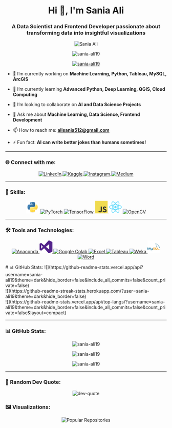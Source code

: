 <h1 align="center">Hi 👋, I'm Sania Ali</h1>
<h3 align="center">A Data Scientist and Frontend Developer passionate about transforming data into insightful visualizations</h3>

<p align="center">
  <img src="https://avatars.githubusercontent.com/u/179963682?v=4" alt="Sania Ali" width="200" />
</p>

<p align="center">
  <img src="https://komarev.com/ghpvc/?username=sania-ali19&label=Profile%20views&color=0e75b6&style=flat" alt="sania-ali19" />
</p>

<p align="center">
  <a href="https://github.com/ryo-ma/github-profile-trophy">
    <img src="https://github-profile-trophy.vercel.app/?username=sania-ali19&row=1&column=7&theme=white" alt="sania-ali19" />
  </a>
</p>

- 🔭 I’m currently working on **Machine Learning, Python, Tableau, MySQL, ArcGIS**

- 🌱 I’m currently learning **Advanced Python, Deep Learning, QGIS, Cloud Computing**

- 👯 I’m looking to collaborate on **AI and Data Science Projects**

- 💬 Ask me about **Machine Learning, Data Science, Frontend Development**

- 📫 How to reach me: **alisania512@gmail.com**

- ⚡ Fun fact: **AI can write better jokes than humans sometimes!**

---

### 🌐 Connect with me:
<p align="center">
  <a href="https://linkedin.com/in/sania-ali-74b2712a6" target="blank">
    <img align="center" src="https://raw.githubusercontent.com/rahuldkjain/github-profile-readme-generator/master/src/images/icons/Social/linked-in-alt.svg" alt="LinkedIn" height="30" width="40" />
  </a>
  <a href="https://kaggle.com/sania_ali19" target="blank">
    <img align="center" src="https://raw.githubusercontent.com/rahuldkjain/github-profile-readme-generator/master/src/images/icons/Social/kaggle.svg" alt="Kaggle" height="30" width="40" />
  </a>
  <a href="https://instagram.com/seenualy" target="blank">
    <img align="center" src="https://raw.githubusercontent.com/rahuldkjain/github-profile-readme-generator/master/src/images/icons/Social/instagram.svg" alt="Instagram" height="30" width="40" />
  </a>
  <a href="https://medium.com/@ali" target="blank">
    <img align="center" src="https://raw.githubusercontent.com/rahuldkjain/github-profile-readme-generator/master/src/images/icons/Social/medium.svg" alt="Medium" height="30" width="40" />
  </a>
</p>

---

### 🚀 Skills:
<p align="center">
  <a href="https://www.python.org" target="_blank" rel="noreferrer">
    <img src="https://raw.githubusercontent.com/devicons/devicon/master/icons/python/python-original.svg" alt="Python" width="40" height="40" />
  </a>
  <a href="https://pytorch.org/" target="_blank" rel="noreferrer">
    <img src="https://www.vectorlogo.zone/logos/pytorch/pytorch-icon.svg" alt="PyTorch" width="40" height="40" />
  </a>
  <a href="https://www.tensorflow.org" target="_blank" rel="noreferrer">
    <img src="https://www.vectorlogo.zone/logos/tensorflow/tensorflow-icon.svg" alt="TensorFlow" width="40" height="40" />
  </a>
  <a href="https://developer.mozilla.org/en-US/docs/Web/JavaScript" target="_blank" rel="noreferrer">
    <img src="https://raw.githubusercontent.com/devicons/devicon/master/icons/javascript/javascript-original.svg" alt="JavaScript" width="40" height="40" />
  </a>
  <a href="https://reactjs.org/" target="_blank" rel="noreferrer">
    <img src="https://raw.githubusercontent.com/devicons/devicon/master/icons/react/react-original.svg" alt="React.js" width="40" height="40" />
  </a>
  <a href="https://opencv.org/" target="_blank" rel="noreferrer">
    <img src="https://www.vectorlogo.zone/logos/opencv/opencv-icon.svg" alt="OpenCV" width="40" height="40" />
  </a>
</p>

---

### 🛠️ Tools and Technologies:
<p align="center">
  <a href="https://www.anaconda.com/" target="_blank" rel="noreferrer">
    <img src="https://www.vectorlogo.zone/logos/anaconda/anaconda-icon.svg" alt="Anaconda" width="40" height="40" />
  </a>
  <a href="https://visualstudio.microsoft.com/" target="_blank" rel="noreferrer">
    <img src="https://raw.githubusercontent.com/devicons/devicon/master/icons/visualstudio/visualstudio-plain.svg" alt="Visual Studio" width="40" height="40" />
  </a>
  <a href="https://colab.research.google.com/" target="_blank" rel="noreferrer">
    <img src="https://www.vectorlogo.zone/logos/google_colab/google_colab-icon.svg" alt="Google Colab" width="40" height="40" />
  </a>
  <a href="https://www.microsoft.com/en-us/microsoft-365/excel" target="_blank" rel="noreferrer">
    <img src="https://www.vectorlogo.zone/logos/microsoft_excel/microsoft_excel-icon.svg" alt="Excel" width="40" height="40" />
  </a>
  <a href="https://www.tableau.com/" target="_blank" rel="noreferrer">
    <img src="https://www.vectorlogo.zone/logos/tableau/tableau-icon.svg" alt="Tableau" width="40" height="40" />
  </a>
  <a href="https://www.cs.waikato.ac.nz/ml/weka/" target="_blank" rel="noreferrer">
    <img src="https://upload.wikimedia.org/wikipedia/commons/7/7b/Weka_icon.svg" alt="Weka" width="40" height="40" />
  </a>
  <a href="https://www.mysql.com/" target="_blank" rel="noreferrer">
    <img src="https://raw.githubusercontent.com/devicons/devicon/master/icons/mysql/mysql-original-wordmark.svg" alt="MySQL" width="40" height="40" />
  </a>
  <a href="https://www.microsoft.com/en-us/microsoft-365/word" target="_blank" rel="noreferrer">
    <img src="https://www.vectorlogo.zone/logos/microsoft_word/microsoft_word-icon.svg" alt="Word" width="40" height="40" />
  </a>
</p>
# 📊 GitHub Stats:
![](https://github-readme-stats.vercel.app/api?username=sania-ali19&theme=dark&hide_border=false&include_all_commits=false&count_private=false)<br/>
![](https://github-readme-streak-stats.herokuapp.com/?user=sania-ali19&theme=dark&hide_border=false)<br/>
![](https://github-readme-stats.vercel.app/api/top-langs/?username=sania-ali19&theme=dark&hide_border=false&include_all_commits=false&count_private=false&layout=compact)

---

### 📊 GitHub Stats:
<p align="center">
  <img src="https://github-readme-stats.vercel.app/api?username=sania-ali19&show_icons=true&theme=white" alt="sania-ali19" />
</p>

<p align="center">
  <img src="https://github-readme-streak-stats.herokuapp.com/?user=sania-ali19&theme=white" alt="sania-ali19" />
</p>

<p align="center">
  <img src="https://github-readme-stats.vercel.app/api/top-langs?username=sania-ali19&show_icons=true&locale=en&layout=compact&theme=white" alt="sania-ali19" />
</p>

---
### 💬 Random Dev Quote:
<p align="center">
  <img src="https://quotes-github-readme.vercel.app/api?type=horizontal&theme=white" alt="dev-quote" />
</p>



  
### 🖼️ Visualizations:
<p align="center">
  <img src="https://media.giphy.com/media/L1R1tvI9svkIWwpVYr/giphy.gif" alt="Popular Repositories" width="600" height="400">
</p>




